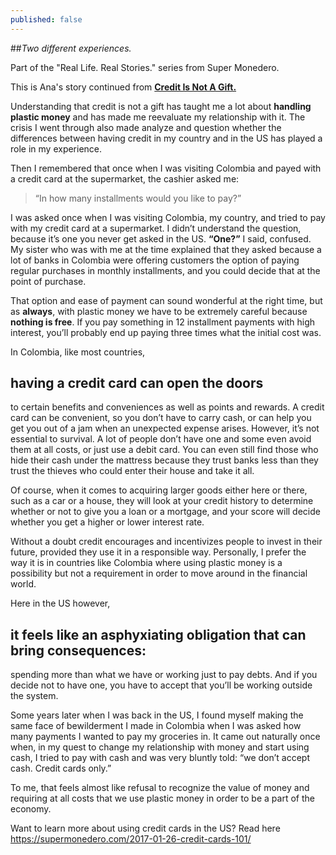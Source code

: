 ```yaml
---
published: false
---
```

##_Two different experiences._ 

Part of the "Real Life. Real Stories." series from Super Monedero.

This is Ana's story continued from [**Credit Is Not A Gift.**](https://supermonedero.com/2018-02-20-credit-is-not-a-gift/)

Understanding that credit is not a gift has taught me a lot about **handling plastic money** and has made me reevaluate my relationship with it. The crisis I went through also made analyze and question whether the differences between having credit in my country and in the US has played a role in my experience. 

Then I remembered that once when I was visiting Colombia and payed with a credit card at the supermarket, the cashier asked me: 
> “In how many installments would you like to pay?”

I was asked once when I was visiting Colombia, my country, and tried to pay with my credit card at a supermarket. I didn’t understand the question, because it’s one you never get asked in the US.  **“One?”** I said, confused. My sister who was with me at the time explained that they asked because a lot of banks in Colombia were offering customers the option of paying regular purchases in monthly installments, and you could decide that at the point of purchase.  

That option and ease of payment can sound wonderful at the right time, but as **always**, with plastic money we have to be extremely careful because **nothing is free**. If you pay something in 12 installment payments with high interest, you’ll probably end up paying three times what the initial cost was. 

In Colombia, like most countries, 
## having a credit card can open the doors
to certain benefits and conveniences as well as points and rewards. A credit card can be convenient, so you don’t have to carry cash, or can help you get you out of a jam when an unexpected expense arises. However, it’s not essential to survival. A lot of people don’t have one and some even avoid them at all costs, or just use a debit card. You can even still find those who hide their cash under the mattress because they trust banks less than they trust the thieves who could enter their house and take it all.  

Of course, when it comes to acquiring larger goods either here or there, such as a car or a house, they will look at your credit history to determine whether or not to give you a loan or a mortgage, and your score will decide whether you get a higher or lower interest rate. 

Without a doubt credit encourages and incentivizes people to invest in their future, provided they use it in a responsible way. Personally, I prefer the way it is in countries like Colombia where using plastic money is a possibility but not a requirement in order to move around in the financial world. 

Here in the US however, 
## it feels like an asphyxiating obligation that can bring consequences: 
spending more than what we have or working just to pay debts. And if you decide not to have one, you have to accept that you’ll be working outside the system. 

Some years later when I was back in the US, I found myself making the same face of bewilderment I made in Colombia when I was asked how many payments I wanted to pay my groceries in. It came out naturally once when, in my quest to change my relationship with money and start using cash, I tried to pay with cash and was very bluntly told: “we don’t accept cash. Credit cards only.” 

To me, that feels almost like refusal to recognize the value of money and requiring at all costs that we use plastic money in order to be a part of the economy. 

Want to learn more about using credit cards in the US? Read here https://supermonedero.com/2017-01-26-credit-cards-101/
